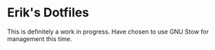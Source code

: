 # Erik's Dotfiles

This is definitely a work in progress. Have chosen to use GNU Stow for management this time.